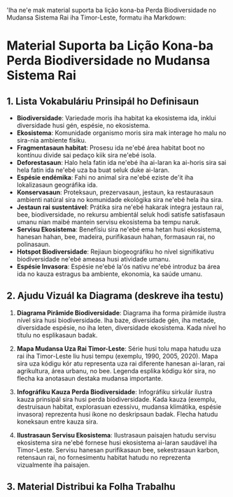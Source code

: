 'Iha ne'e mak material suporta ba lição kona-ba Perda Biodiversidade no Mudansa Sistema Rai iha Timor-Leste, formatu iha Markdown:

# Material Suporta ba Lição Kona-ba Perda Biodiversidade no Mudansa Sistema Rai

## 1. Lista Vokabuláriu Prinsipál ho Definisaun

- **Biodiversidade**: Variedade moris iha habitat ka ekosistema ida, inklui diversidade husi gén, espésie, no ekosistema.
- **Ekosistema**: Komunidade organismo moris sira mak interage ho malu no sira-nia ambiente físiku.
- **Fragmentasaun habitat**: Prosesu ida ne'ebé área habitat boot no kontínuu divide sai pedaço kiik sira ne'ebé isola.
- **Deforestasaun**: Halo hela fatin ida ne'ebé iha ai-laran ka ai-horis sira sai hela fatin ida ne'ebé uza ba buat seluk duke ai-laran.
- **Espésie endémika**: Fahi no animal sira ne'ebé eziste de'it iha lokalizasaun geográfika ida.
- **Konservasaun**: Proteksaun, prezervasaun, jestaun, ka restaurasaun ambienti natúral sira no komunidade ekológika sira ne'ebé hela iha sira.
- **Jestaun rai sustentável**: Prátika sira ne'ebé hakarak integra jestaun rai, bee, biodiversidade, no rekursu ambientál seluk hodi satisfe satisfasaun umanu nian maibé mantein servisu ekosistema ba tempu naruk.
- **Servisu Ekosistema**: Benefísiu sira ne'ebé ema hetan husi ekosistema, hanesan hahan, bee, madeira, purifikasaun hahan, formasaun rai, no polinasaun.
- **Hotspot Biodiversidade**: Rejiaun biogeográfiku ho nível signifikativu biodiversidade ne'ebé ameasa husi atividade umanu.
- **Espésie Invasora**: Espésie ne'ebé la'ós nativu ne'ebé introduz ba área ida no kauza estragus ba ambiente, ekonomia, ka saúde umanu.

## 2. Ajudu Vizuál ka Diagrama (deskreve iha testu)

1. **Diagrama Pirâmide Biodiversidade**: 
   Diagrama iha forma pirâmide ilustra nível sira husi biodiversidade. Iha baze, diversidade gén, iha metade, diversidade espésie, no iha leten, diversidade ekosistema. Kada nível ho títulu no esplikasaun badak.
   
2. **Mapa Mudansa Uza Rai Timor-Leste**:
   Série husi tolu mapa hatudu uza rai iha Timor-Leste liu husi tempu (exemplu, 1990, 2005, 2020). Mapa sira uza kódigu kór atu representa uza rai diferente hanesan ai-laran, rai agrikultura, área urbanu, no bee. Legenda esplika kódigu kór sira, no flecha ka anotasaun destaka mudansa importante.

3. **Infográfiku Kauza Perda Biodiversidade**:
   Infográfiku sirkulár ilustra kauza prinsipál sira husi perda biodiversidade. Kada kauza (exemplu, destruisaun habitat, explorasuan ezessivu, mudansa klimátika, espésie invasora) reprezenta husi íkone no deskripsaun badak. Flecha hatudu koneksaun entre kauza sira.

4. **Ilustrasaun Servisu Ekosistema**:
   Ilustrasaun paisajen hatudu servisu ekosistema sira ne'ebé fornese husi ekosistema ai-laran saudável iha Timor-Leste. Servisu hanesan purifikasaun bee, sekestrasaun karbon, retensaun rai, no fornesimentu habitat hatudu no reprezenta vizualmente iha paisajen.

## 3. Material Distribui ka Folha Trabalhu